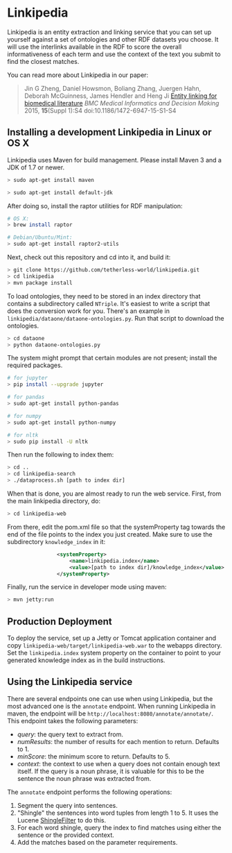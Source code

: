 # Linkipedia

Linkipedia is an entity extraction and linking service that you can set up yourself against a set of ontologies and other RDF datasets you choose.
It will use the interlinks available in the RDF to score the overall informativeness of each term and use the context of the text you submit to find the closest matches.

You can read more about Linkipedia in our paper:

> Jin G Zheng, Daniel Howsmon, Boliang Zhang, Juergen Hahn, Deborah McGuinness, James Hendler and Heng Ji [Entity linking for biomedical literature](http://www.biomedcentral.com/1472-6947/15/S1/S4/) _BMC Medical Informatics and Decision Making_ 2015, **15**(Suppl 1):S4  doi:10.1186/1472-6947-15-S1-S4

## Installing a development Linkipedia in Linux or OS X

Linkipedia uses Maven for build management. Please install Maven 3 and a JDK of 1.7 or newer.

```bash
> sudo apt-get install maven

> sudo apt-get install default-jdk
```

After doing so, install the raptor utilities for RDF manipulation:

```bash
# OS X:
> brew install raptor

# Debian/Ubuntu/Mint:
> sudo apt-get install raptor2-utils
```

Next, check out this repository and cd into it, and build it:

```bash
> git clone https://github.com/tetherless-world/linkipedia.git
> cd linkipedia
> mvn package install
```

To load ontologies, they need to be stored in an index directory that contains a subdirectory called `NTriple`.
It's easiest to write a script that does the conversion work for you.
There's an example in `linkipedia/dataone/dataone-ontologies.py`. Run that script to download the ontologies.
```bash
> cd dataone
> python dataone-ontologies.py 
```
The system might prompt that certain modules are not present; install the required packages.

```bash
# for jupyter
> pip install --upgrade jupyter

# for pandas
> sudo apt-get install python-pandas

# for numpy
> sudo apt-get install python-numpy

# for nltk
> sudo pip install -U nltk
```

Then run the following to index them:

```bash
> cd ..
> cd linkipedia-search
> ./dataprocess.sh [path to index dir]
```

When that is done, you are almost ready to run the web service. First, from the main linkipedia directory, do:

```bash
> cd linkipedia-web
```

From there, edit the pom.xml file so that the systemProperty tag towards the end of the file points to the index you just created.
Make sure to use the subdirectory `knowledge_index` in it:

```xml
                <systemProperty>
                    <name>linkipedia.index</name>
                    <value>[path to index dir]/knowledge_index</value>
                </systemProperty>
```

Finally, run the service in developer mode using maven:

```bash
> mvn jetty:run
```

## Production Deployment

To deploy the service, set up a Jetty or Tomcat application container and copy `linkipedia-web/target/linkipedia-web.war` to the webapps directory.
Set the `linkipedia.index` system property on the container to point to your generated knowledge index as in the build instructions.

## Using the Linkipedia service

There are several endpoints one can use when using Linkipedia, but the most advanced one is the `annotate` endpoint.
When running Linkipedia in maven, the endpoint will be `http://localhost:8080/annotate/annotate/`.
This endpoint takes the following parameters:

* _query_: the query text to extract from.
* _numResults_: the number of results for each mention to return. Defaults to 1.
* _minScore_: the minimum score to return. Defaults to 5.
* _context_: the context to use when a query does not contain enough text itself. If the query is a noun phrase, it is valuable for this to be the sentence the noun phrase was extracted from.

The `annotate` endpoint performs the following operations:

1. Segment the query into sentences.
2. "Shingle" the sentences into word tuples from length 1 to 5. It uses the Lucene [ShingleFilter](https://lucene.apache.org/core/4_3_0/analyzers-common/org/apache/lucene/analysis/shingle/ShingleFilter.html) to do this.
3. For each word shingle, query the index to find matches using either the sentence or the provided context.
4. Add the matches based on the parameter requirements.
